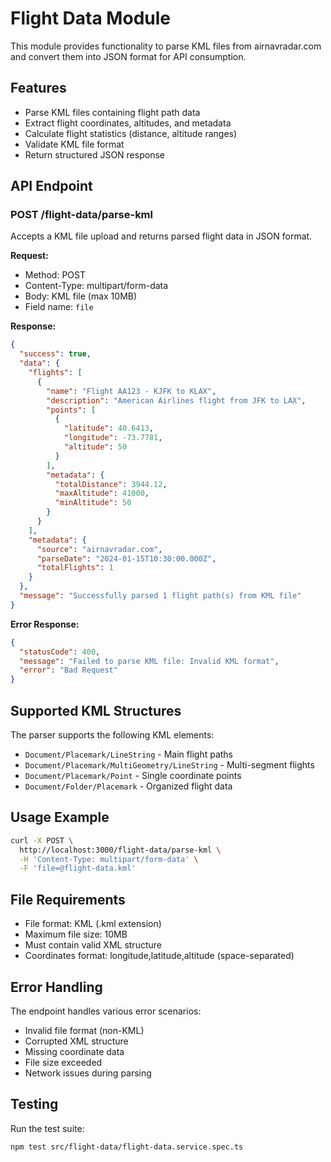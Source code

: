 # Flight Data Module

This module provides functionality to parse KML files from airnavradar.com and convert them into JSON format for API consumption.

## Features

- Parse KML files containing flight path data
- Extract flight coordinates, altitudes, and metadata
- Calculate flight statistics (distance, altitude ranges)
- Validate KML file format
- Return structured JSON response

## API Endpoint

### POST /flight-data/parse-kml

Accepts a KML file upload and returns parsed flight data in JSON format.

**Request:**
- Method: POST
- Content-Type: multipart/form-data
- Body: KML file (max 10MB)
- Field name: `file`

**Response:**
```json
{
  "success": true,
  "data": {
    "flights": [
      {
        "name": "Flight AA123 - KJFK to KLAX",
        "description": "American Airlines flight from JFK to LAX",
        "points": [
          {
            "latitude": 40.6413,
            "longitude": -73.7781,
            "altitude": 50
          }
        ],
        "metadata": {
          "totalDistance": 3944.12,
          "maxAltitude": 41000,
          "minAltitude": 50
        }
      }
    ],
    "metadata": {
      "source": "airnavradar.com",
      "parseDate": "2024-01-15T10:30:00.000Z",
      "totalFlights": 1
    }
  },
  "message": "Successfully parsed 1 flight path(s) from KML file"
}
```

**Error Response:**
```json
{
  "statusCode": 400,
  "message": "Failed to parse KML file: Invalid KML format",
  "error": "Bad Request"
}
```

## Supported KML Structures

The parser supports the following KML elements:

- `Document/Placemark/LineString` - Main flight paths
- `Document/Placemark/MultiGeometry/LineString` - Multi-segment flights
- `Document/Placemark/Point` - Single coordinate points
- `Document/Folder/Placemark` - Organized flight data

## Usage Example

```bash
curl -X POST \
  http://localhost:3000/flight-data/parse-kml \
  -H 'Content-Type: multipart/form-data' \
  -F 'file=@flight-data.kml'
```

## File Requirements

- File format: KML (.kml extension)
- Maximum file size: 10MB
- Must contain valid XML structure
- Coordinates format: longitude,latitude,altitude (space-separated)

## Error Handling

The endpoint handles various error scenarios:

- Invalid file format (non-KML)
- Corrupted XML structure
- Missing coordinate data
- File size exceeded
- Network issues during parsing

## Testing

Run the test suite:

```bash
npm test src/flight-data/flight-data.service.spec.ts
```